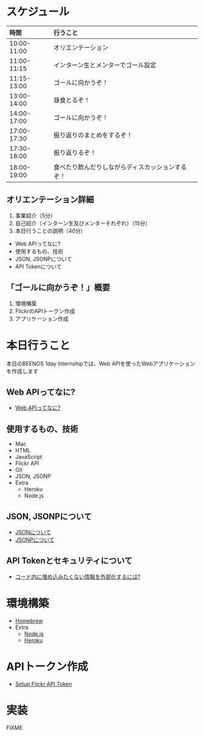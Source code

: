 # スケジュール

|時間|行うこと|
|:---|:---|
|10:00-11:00|オリエンテーション|
|11:00-11:15|インターン生とメンターでゴール設定|
|11:15-13:00|ゴールに向かうぞ！|
|13:00-14:00|昼食とるぞ！|
|14:00-17:00|ゴールに向かうぞ！|
|17:00-17:30|振り返りのまとめをするぞ！|
|17:30-18:00|振り返りるぞ！|
|18:00-19:00|食べたり飲んだりしながらディスカッションするぞ！|

## オリエンテーション詳細

1. 事業紹介（5分）
2. 自己紹介（インターン生及びメンターそれぞれ）（15分）
3. 本日行うことの説明（40分）
  - Web APIってなに?
  - 使用するもの、技術
  - JSON, JSONPについて
  - API Tokenについて

## 「ゴールに向かうぞ！」概要

1. 環境構築
2. FlickrのAPIトークン作成
3. アプリケーション作成

# 本日行うこと

本日のBEENOS 1day Internshipでは、Web APIを使ったWebアプリケーションを作成します

## Web APIってなに?

- [Web APIってなに?](setup_flickr_api/what_is_web_api.md)

## 使用するもの、技術

- Mac
- HTML
- JavaScript
- Flickr API
- Git
- JSON, JSONP
- Extra
  - Heroku
  - Node.js

## JSON, JSONPについて

- [JSONについて](json_jsonp/json.md)
- [JSONPについて](json_jsonp/jsonp.md)

## API Tokenとセキュリティについて

- [コード内に埋め込みたくない情報を外部化するには?](heroku_deployment/appendix1.md)

# 環境構築

- [Homebrew](environment_setup/homebrew.md)
- Extra
  - [Node.js](environment_setup/nodejs.md)
  - [Heroku](heroku_deployment)

# APIトークン作成

- [Setup Flickr API Token](setup_flickr_api)

# 実装

FIXME